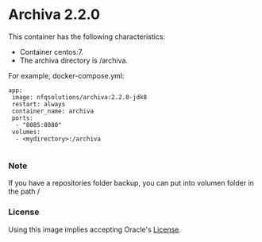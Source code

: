 # Archiva 2.2.0

This container has the following characteristics:
- Container centos:7.
- The archiva directory is /archiva.

For example, docker-compose.yml:
```
app:
 image: nfqsolutions/archiva:2.2.0-jdk8
 restart: always
 container_name: archiva
 ports:
  - "8085:8080"
 volumes:
  - <mydirectory>:/archiva
 
```


### Note

If you have a repositories folder backup, you can put into volumen folder in the path <mydirectory>/


### License

Using this image implies accepting Oracle's [License](http://www.oracle.com/technetwork/java/javase/terms/license/index.html).